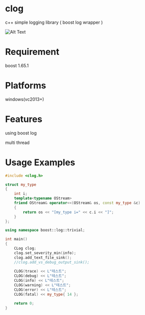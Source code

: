 clog
=====
c++ simple logging library ( boost log wrapper )

![Alt Text](https://media.giphy.com/media/xT9DgPZCzcARto3J16/giphy.gif)

Requirement
=======
boost 1.65.1

Platforms
======
windows(vc2013+)

Features
=====
using boost log

multi thread

Usage Examples
=====

```cpp
#include <clog.h>

struct my_type
{
	int i;
	template<typename OStream>
	friend OStream& operator<<(OStream& os, const my_type &c)
	{
		return os << "[my_type i=" << c.i << "]";
	}
};

using namespace boost::log::trivial;

int main()
{
	CLog clog;
	clog.set_severity_min(info);
	clog.add_text_file_sink();
	//clog.add_vs_debug_output_sink();
	
	CLOG(trace) << L"테스트";
	CLOG(debug) << L"테스트";
	CLOG(info) << L"테스트";
	CLOG(warning) << L"테스트";
	CLOG(error) << L"테스트";
	CLOG(fatal) << my_type{ 14 };

	return 0;
}
```
<!--
ref
======
 from this code https://gist.github.com/FiaDot/9127467
add some feature and modify
(wide char, dll, etc...)-->


